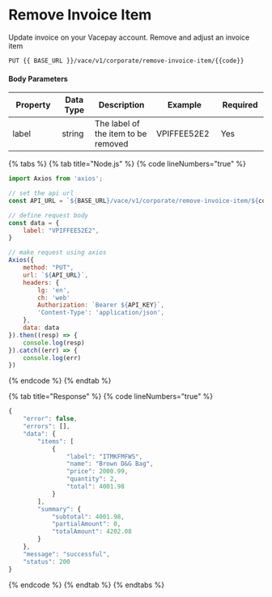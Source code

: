 # Remove Invoice Item

Update invoice on your Vacepay account. Remove and adjust an invoice item

```
PUT {{ BASE_URL }}/vace/v1/corporate/remove-invoice-item/{{code}}
```

#### Body Parameters

<table><thead><tr><th width="231">Property</th><th width="114">Data Type</th><th width="283">Description</th><th width="190">Example</th><th width="149">Required</th></tr></thead><tbody><tr><td>label</td><td>string</td><td>The label of the item to be removed</td><td>VPIFFEE52E2</td><td>Yes</td></tr></tbody></table>

{% tabs %}
{% tab title="Node.js" %}
{% code lineNumbers="true" %}
```javascript
import Axios from 'axios';

// set the api url
const API_URL = `${BASE_URL}/vace/v1/corporate/remove-invoice-item/${code}`;

// define request body
const data = {
    label: "VPIFFEE52E2",
}

// make request using axios
Axios({
    method: "PUT",
    url: `${API_URL}`,
    headers: {
        lg: 'en',
        ch: 'web'
        Authorization: `Bearer ${API_KEY}`,
        'Content-Type': 'application/json',
    },
    data: data
}).then((resp) => {
    console.log(resp)
}).catch((err) => {
    console.log(err)
})
```
{% endcode %}
{% endtab %}

{% tab title="Response" %}
{% code lineNumbers="true" %}
```javascript
{
    "error": false,
    "errors": [],
    "data": {
        "items": [
            {
                "label": "ITMKFMFWS",
                "name": "Brown D&G Bag",
                "price": 2000.99,
                "quantity": 2,
                "total": 4001.98
            }
        ],
        "summary": {
            "subtotal": 4001.98,
            "partialAmount": 0,
            "totalAmount": 4202.08
        }
    },
    "message": "successful",
    "status": 200
}
```
{% endcode %}
{% endtab %}
{% endtabs %}
